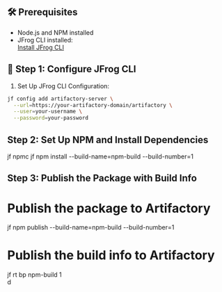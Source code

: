 
## 🛠️ Prerequisites

- Node.js and NPM installed
- JFrog CLI installed:  
  [Install JFrog CLI](https://jfrog.com/getcli)

## 🔧 Step 1: Configure JFrog CLI

1. Set Up JFrog CLI Configuration:

```bash
jf config add artifactory-server \
  --url=https://your-artifactory-domain/artifactory \
  --user=your-username \
  --password=your-password
```
## Step 2: Set Up NPM and Install Dependencies
jf npmc
jf npm install --build-name=npm-build --build-number=1  

## Step 3: Publish the Package with Build Info

# Publish the package to Artifactory
 jf npm publish --build-name=npm-build --build-number=1  

# Publish the build info to Artifactory
 jf rt bp npm-build 1   
d 
